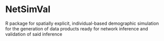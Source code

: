 # NetSimVal
R package for spatially explicit, individual-based demographic simulation for the generation of data products ready for network inference and validation of said inference
